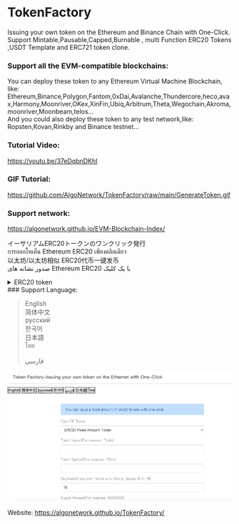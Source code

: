 # TokenFactory
Issuing your own token on the Ethereum and Binance Chain with One-Click.<br>
Support Mintable,Pausable,Capped,Burnable , multi Function ERC20 Tokens ,USDT Template and ERC721 token clone.

### Support all the EVM-compatible blockchains:
You can deploy these token to any Ethereum Virtual Machine Blockchain, like: Ethereum,Binance,Polygon,Fantom,0xDai,Avalanche,Thundercore,heco,avax,Harmony,Moonriver,OKex,XinFin,Ubiq,Arbitrum,Theta,Wegochain,Akroma,moonriver,Moonbeam,telos...<br>
And you could also deploy these token to any test network,like: Ropsten,Kovan,Rinkby and Binance testnet... <br>
 
### Tutorial Video:<br>
https://youtu.be/37eDqbnDKhI
<br>

### GIF Tutorial:<br>
https://github.com/AlgoNetwork/TokenFactory/raw/main/GenerateToken.gif
<br>

### Support network:<br>
https://algonetwork.github.io/EVM-Blockchain-Index/

イーサリアムERC20トークンのワンクリック発行<br>
การออกโทเค็น Ethereum ERC20 เพียงคลิกเดียว<br>
以太坊/以太坊相似 ERC20代币一键发币<br>
صدور نشانه های Ethereum ERC20 با یک کلیک
<br>

<details>
  <summary>ERC20 token</summary>
  
  ## Token list
Wrapped MIR Token (MIR),VAI Stablecoin (VAI),Venus ETH (vETH),Orica (ORI),Binance-Peg Uniswap (UNI),Pearl Token (PEARL),Binance-Peg Axie Infinity Shard Token (AXS),FinNexus (FNX),CafeSwap Token (BREW),Binance-Peg Komodo Token (KMD),GFORCE v2 (GFCE),DuckDaoDime (DDIM),Cubiex (CBIX),OddzToken (ODDZ),Binance-Peg Pax Dollar Token (USDP),Binance-Peg FLOW Token (FLOW),ACryptoS (ACS),VANCI.FINANCE (VANCII),Frax (FRAX),StaysBASE (SBS),Keep3r BSC Network (KP3RB),Bogged Finance (BOG),Binance-Peg BUSD Token (BUSD),Buni Token (BUNI),GamyFi (GFX),Lympo Market Token (LMT),Space Token (SPACE),DOS Network Token BEP20 (DOS),FC Santos Fan Token (SANTOS),Nominex (NMX),Binance-Peg Celer Token (CELR),SafePal Token (SFP),Cashaa (CAS),THUGS (THUGS),Binance-Peg Litecoin Token (LTC),Automata (ATA),AUTOv2 (AUTO),Fuse Token on BSC (FUSE),FlashX Ultra (FSXU),IOI Token via ChainPort.io (IOI),Sun Token (SUN),Binance-Peg Avalanche Token (AVAX),Coin98 (C98),NapoleonX Token (NPXB),Binance-Peg eCash Token (XEC),Binance-Peg Bancor Network Token (BNT),PontoonToken (TOON),CanYaCoin (CAN),Nemesis Wealth Projects BSC (NMS),Venus BETH (vBETH),Twinci (TWIN),Binance-Peg Bitcoin Cash ABC (BCHA),Venus XRP (vXRP),Venus USDC (vUSDC),AlpacaToken (ALPACA),CORE MultiChain Token (CMCX),Robust Token (RBT),Pasta Token (PASTA),Baby Doge Coin (BabyDoge),Bat True Share (BTS),FREE coin BSC (FREE),WINk (WIN),Raven Protocol (RAVEN),Elite Swap Binance Token (ELTB),Wrapped BNB (WBNB),Binance-Peg Phala Network Token (PHA),Binance-Peg Firo Token (FIRO),Genta (GENA),RAMP DEFI (RAMP),Elemon Token (ELMON),Wrapped Idena (iDNA),BUX Token (BUX),Binance-Peg Kyber Network Crystal Token (KNC),Contentos (COS),Binance-Peg NEAR Protocol (NEAR),Taco (TACO),Venus BUSD (vBUSD),Green Chart (GREEN),EverRise (RISE),BELT Token (BELT),Synapse (SYN),Phoswap (PHO),Berry Tributes (BRY),Rubic (BRBC),Extend Finance (EXF),SPORTOKEN (SPT),Weather (Weather),CertiK Token (CTK),Venus DAI (vDAI), (DGN),Binance-Peg APENFT Token (NFT),Binance-Peg Cartesi Token (CTSI),DVX (DRIVENx),Wanaka Farm (WANA),Zilliqa (ZIL),EarnX (EarnX),JetSwap Token (WINGS),Venus XVS (vXVS),Venus SXP (vSXP),RigelToken (RGP),Wrapped UST Token (UST),Swipe (SXP),TORG (TORG),Smart Advertising Transaction Token (SATT),Moeda Loyalty Points (MDA),Binance-Peg Basic Attention Token (BAT),Venus DOGE (vDOGE),Venus BTC (vBTC),Sea Token (SEA),Prometeus (PROM),MIOTAC (IOTA),Measurable Data Token (MDT),BSC Conflux (bCFX),BNB48 Club Token (KOGE),Venus BCH (vBCH),QANX Token (QANX),Helmet.insure Governance Token (Helmet),Multiplier (bMXX),UniLend Finance Token (UFT),FLOKI (FLOKI),DODO bird (DODO),Binance-Peg Band Protocol Token (BAND),Chain (XCN),Binance-Peg Ethereum Classic (ETC),Annex (ANN),Goose Golden Egg (EGG),WolfSafePoorPeople (WSPP),DEUS (DEUS),JUST (JST),Etermon (ETM),France REV Finance (FRF),LunaChow on xDai from xDai (LUCHOW),Binance-Peg Bitcoin Cash Token (BCH),Tokocrypto Token (TKO),Hot Cross Token (HOTCROSS),Heroes&Empires (HE),Squirrel Finance (NUTS),Position Token (POSI),ArgonToken (ARGON),Binance-Peg TrueUSD Token (TUSD),EVAI.IO (EVAI),Xpose (Xpose),Torum (XTM),Hakka Finance on xDai on BSC (HAKKA),Binance-Peg Tezos Token (XTZ),Alien Worlds Trilium (TLM),hoge.finance (HOGE),Binance-Peg BitTorrent Token (BTT),Venus Reward Token (VRT),Moonlift (MLTPX),Binance-Peg Ontology Token (ONT),8BIT DOGE (BITD),UniCrypt on xDai on BSC (UNCX),NFTY Token (NFTY),DeSpace Protocol (DES),SYL (SYL),Burger Swap (BURGER),GourmetGalaxy (GUM),wazirx token (WRX),Plant vs Undead Token (PVU),Safechaintoken (SCT),PolkastarterToken (POLS),Binance-Peg MANTRA DAO Token (OM),Binance-Peg SHIBA INU Token (SHIB),Binance-Peg Ethereum Token (ETH),Frontier Token (FRONT),Plasma (PPAY),Venus (XVS),CBK (CBK),808TA (808TA),pTokens GALA (GALA),Binance-Peg BTCB Token (BTCB),BNBPay (BPAY),beefy.finance (BIFI),Ethereum Meta (ETHM),Ellipsis (EPS),VFOX (VFOX),Venus USDT (vUSDT),Binance-Peg Dai Token (DAI),DEI (DEI),Reef.finance (REEF),vSWAP.fi (vBSWAP),BitTorrent (BTT),Beach Token BSC (BEACH),Imported GBYTE (GBYTE),SafeMoon (SFM),Binance-Peg dForce Token (DF),CryptoBlades Skill Token (SKILL),Ditto (DITTO),Binance-Peg TornadoCash Token (TORN),PULI INU (PULI),BabyFlokiCoin (BabyFlokiCoin),StandardBTCHashrateToken (BTCST),ARIVA (ARV),Easy V2 (EZ),Venus LINK (vLINK),Cream (CREAM),Fuel Token (Fuel),Cross Finance (CRP),TRON (TRX),Rhythm (RHYTHM),BakeryToken (BAKE),Venus DOT (vDOT),JulSwap (JulD),Seven Up Token (7UP),BSCstarter (START),binance conflux Flux Protocol (bcFLUX),OREO (ORE),Binance-Peg Dogecoin Token (DOGE),Binance-Peg USD Coin (USDC),Super Launcher (LAUNCH),Titano (TITANO),Binance-Peg ChainLink Token (LINK),SAITO (SAITO),BIDR BEP20 (BIDR),BGOV Token (BGOV),OwlDAO token (OWL),GoMining Token (GMT),ElonGate (ElonGate),Binance-Peg Synthetix Network Token (SNX),Covid Vaccine (COVAC),DOGGY (DOGGY),SwftCoin (SWFTC),Binance-Peg Elrond Token (EGLD),Graviton (GTON),UBUToken (UBU),$Poolz Finance [via ChainPort.io] (POOLZ),TOZEX (TOZ),WalletNow (WNOW),DAFI Token (DAFI),BSCX (BSCX),pTokens TLOS (TLOS),Billion Happiness (BHC),MarketLedger (ML),FEGtoken (FEG),Anyswap-BEP20 (ANY),Binance-Peg COTI Token (COTI),Antimatter.Finance Mapping Token (MATTER),Bunny Token (BUNNY),Ltradex (LTEX),SHIRO INU (SHIR),AdEx Network (ADX),decentral.games on xDai from xDai ($DG),Newscrypto (NWC),ParaSwap (PSP),Cerby Token (CERBY),Binance-Peg EOS Token (EOS),Binance-Peg BSC-USD (BSC-USD),N1CEToken (N1CE),Frax Share (FXS),Binance-Peg Zcash Token (ZEC),REVOLVE_GAMES (RPG),Ramen Token (Ramen),GoSwapp (GOFI),BAGEL (BAGEL),MMToken (MM),Binance-Peg Cardano Token (ADA),PancakeSwap Token (Cake),Refinable (FINE),Ankr (ANKR),DeFi For You. (DFY),PizzaSwap (PIZZA),Streamity (STM),Spartan Protocol Token V2 (SPARTA),Dogestribute (DGSTB),MDX Token (MDX),2local Token (2LC),Binance-Peg Token Club (TCT),WEB3 Inu (WEB3),Binance Beacon ETH (BETH),Orion Money Token [via ChainPort.io] (ORION),UNCL on xDai on BSC (UNCL),Lucky Unicorn Token (L99),Lunar (LNR),Shield Protocol (SHIELD),fry.world (FRIES),Propel (PROPEL),GameStation (GAMER),Biswap (BSW),ALICE (ALICE),WorkQuest Token (WQT),ROOBEE (bROOBEE),AlphaToken (ALPHA),HappinessToken (HPS),Hotbit Token (HTB),Litentry (LIT),ClinTex (CTI),Curate (XCUR),bZx Protocol Token (BZRX),Bat True Dollar (BTD),Binance-Peg YFII.finance Token (YFII),TETU Reward Token (TETU),SakeToken (SAKE),Vaulty Token (VLTY),OVR (OVR),Venus FIL (vFIL),Tokyo AU Token (TOKAU),Linear Token (LINA),Spore (SPORE),Fusible | Fusible.io (FUSII),RobustSwap Token (RBS),Binance-Peg yearn.finance (YFI),Venus ADA (vADA),Kripton (LPK),loser coin (lowb),pTokens $ANRX ($ANRX),RFOX (RFOX),IceToken (ICE),Binance-Peg Compound Coin (COMP),Cake Monster (MONSTA),cheesemaker.farm (CHS),Kiwi Token (KIWI),Venus LTC (vLTC),SiaCashCoin (SCC),Spore Token (SPORE),Fantom (FTM),Chess (CHESS),Shard (SHARD),Binance-Peg XRP Token (XRP),Binance-Peg Paxos Standard (PAX),Octree Finance (OCT),O3 Swap Token (O3),ZMINE Token (ZMN),StableX Token (STAX),Coinary Token (CYT),Crox Token (CROX),Binance-Peg ELF Token (ELF),Wall Street Games (WSG),APENFT (NFT),Binance-Peg PAX Gold (PAXG),ApeSwapFinance Banana (BANANA),Tycoon   (TYC),Binance-Peg IoTeX Network (IOTX),Binance-Peg Smooth Love Potion (SLP),Immutable (DARA),Jointer (JNTR),Pylon Eco Token (PETN),1INCH Token (1INCH),Trust Wallet (TWT),LTO Network (LTO),WANDA EXCHANGE (WE),The Force Token (FOR),Binance-Peg Cosmos Token (ATOM),DEFI 100 (D100),MATH Token (MATH),Binance-Peg Polkadot Token (DOT),Augmented Finance (AGF),Ethereum Message Search from Mainnet (EMS),Binance-Peg Maker (MKR),Useless (USELESS)
</details>
### Support Language:

>English<br>
>简体中文<br>
>русский <br>
>한국어<br> 
>日本語<br>
>ไทย<br>
><br>فارسی
<img src="https://github.com/AlgoNetwork/TokenFactory/blob/main/website.png" alt="generate-erc20-token">

Website:
https://algonetwork.github.io/TokenFactory/



